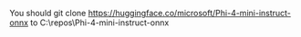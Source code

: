 You should git clone https://huggingface.co/microsoft/Phi-4-mini-instruct-onnx
to C:\repos\Phi-4-mini-instruct-onnx